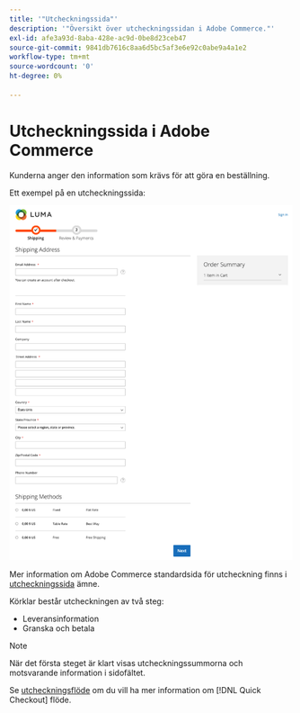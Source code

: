 ```yaml
---
title: '"Utcheckningssida"'
description: '"Översikt över utcheckningssidan i Adobe Commerce."'
exl-id: afe3a93d-8aba-428e-ac9d-0be8d23ceb47
source-git-commit: 9841db7616c8aa6d5bc5af3e6e92c0abe9a4a1e2
workflow-type: tm+mt
source-wordcount: '0'
ht-degree: 0%

---
```


# Utcheckningssida i Adobe Commerce

Kunderna anger den information som krävs för att göra en beställning.

Ett exempel på en utcheckningssida:

![Utcheckningssida](assets/checkout-page.png)

Mer information om Adobe Commerce standardsida för utcheckning finns i [utcheckningssida](https://docs.magento.com/user-guide/quick-tour/checkout-page.html) ämne.

Körklar består utcheckningen av två steg:

- Leveransinformation
- Granska och betala

>[!NOTE]
>
> När det första steget är klart visas utcheckningssummorna och motsvarande information i sidofältet.

Se [utcheckningsflöde](../quick-checkout/onboarding.md) om du vill ha mer information om [!DNL Quick Checkout] flöde.
